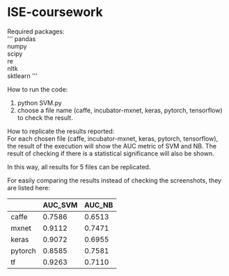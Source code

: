 # ISE-coursework
Required packages:\
'''
  pandas\
  numpy\
  scipy\
  re\
  nltk\
  sktlearn
'''

How to run the code:
  1. python SVM.py
  2. choose a file name (caffe, incubator-mxnet, keras, pytorch, tensorflow) to check the result.

How to replicate the results reported:\
  For each chosen file (caffe, incubator-mxnet, keras, pytorch, tensorflow), the result of the
  execution will show the AUC metric of SVM and NB. The result of checking if there is a
  statistical significance will also be shown.
  
  In this way, all results for 5 files can be replicated.

  For easily comparing the results instead of checking the screenshots, they are listed here:

|         | AUC_SVM | AUC_NB |
|---------|---------|--------|
|  caffe  | 0.7586  | 0.6513 |
|  mxnet  | 0.9112  | 0.7471 |
|  keras  | 0.9072  | 0.6955 |
| pytorch | 0.8585  | 0.7581 |
|    tf   | 0.9263  | 0.7110 |
